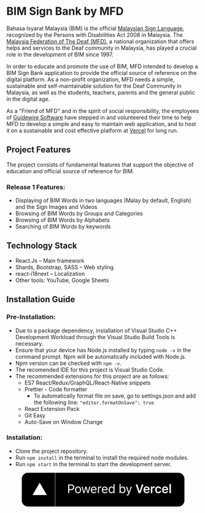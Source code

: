 # BIM Sign Bank by MFD
Bahasa Isyarat Malaysia (BIM) is the official [Malaysian Sign Language](https://www.mymfdeaf.org/bahasa-isyarat-malaysia-bim), recognized by the Persons with Disabilities Act 2008 in Malaysia. The [Malaysia Federation of The Deaf (MFD)](https://www.mymfdeaf.org/), a national organization that offers helps and services to the Deaf community in Malaysia, has played a crucial role in the development of BIM since 1997.<br>

In order to educate and promote the use of BIM, MFD intended to develop a BIM Sign Bank application to provide the official source of reference on the digital platform. As a non-profit organization, MFD needs a simple, sustainable and self-maintainable solution for the Deaf Community in Malaysia, as well as the students, teachers, parents and the general public in the digital age.<br>

As a "Friend of MFD" and in the spirit of social responsibility, the employees of [Guidewire Software](https://careers.guidewire.com/guidewire-gives-back) have stepped in and volunteered their time to help MFD to develop a simple and easy to maintain web application, and to host it on a sustainable and cost effective platform at [Vercel](https://vercel.com) for long run.<br>

## Project Features
The project consists of fundamental features that support the objective of education and official source of reference for BIM.

### Release 1 Features:
* Displaying of BIM Words in two languages (Malay by default, English) and the Sign Images and Videos
* Browsing of BIM Words by Groups and Categories
* Browsing of BIM Words by Alphabets
* Searching of BIM Words by keywords

## Technology Stack
* React.Js – Main framework
* Shards, Bootstrap, SASS – Web styling
* react-i18next – Localization
* Other tools: YouTube, Google Sheets 

## Installation Guide
### Pre-Installation:
* Due to a package dependency, installation of Visual Studio C++ Development Workload through the Visual Studio Build Tools is necessary.
* Ensure that your device has Node.js installed by typing `node -v` in the command prompt. Npm will be automatically included with Node.js.
* Npm version can be checked with `npm -v`.
* The recomended IDE for this project is Visual Studio Code.
* The recommended extensions for this project are as follows:
    * ES7 React/Redux/GraphQL/React-Native snippets
    * Prettier - Code formatter
        * To automatically format file on save, go to settings.json and add the following line: `"editor.formatOnSave": true`
    * React Extension Pack
    * Git Easy
    * Auto-Save on Window Change

### Installation:
* Clone the project repository.
* Run `npm install` in the terminal to install the required node modules.
* Run `npm start` in the terminal to start the development server.

<p align="center">
  <a href="https://vercel.com/?utm_source=ggb-mfd&utm_campaign=oss">
    <img
      alt="Powered by Vercel"
      src="https://raw.githubusercontent.com/amohdsharfuddin/ggb-mfd-project/1853d1589cb0d77a3b2a57c3144496f2cddd5f3d/src/images/general/logo/powered-by-vercel.svg"
    />
  </a>
</p>
